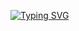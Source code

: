 [![Typing SVG](https://readme-typing-svg.herokuapp.com?color=%2336BCF7&width=500&lines=I'm+learning+C%2B%2B+from+Stephen+Prata's+book)](https://github.com/BobsVP/Prata)
